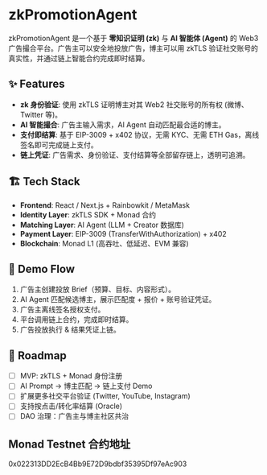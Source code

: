 # zkPromotionAgent

zkPromotionAgent 是一个基于 **零知识证明 (zk)** 与 **AI 智能体 (Agent)** 的 Web3 广告撮合平台。广告主可以安全地投放广告，博主可以用 zkTLS 验证社交账号的真实性，并通过链上智能合约完成即时结算。

## ✨ Features
- **zk 身份验证**: 使用 zkTLS 证明博主对其 Web2 社交账号的所有权 (微博、Twitter 等)。  
- **AI 智能撮合**: 广告主输入需求，AI Agent 自动匹配最合适的博主。  
- **支付即结算**: 基于 EIP-3009 + x402 协议，无需 KYC、无需 ETH Gas，离线签名即可完成链上支付。  
- **链上凭证**: 广告需求、身份验证、支付结算等全部留存链上，透明可追溯。

## 🏗 Tech Stack
- **Frontend**: React / Next.js + Rainbowkit / MetaMask
- **Identity Layer**: zkTLS SDK + Monad 合约
- **Matching Layer**: AI Agent (LLM + Creator 数据库)
- **Payment Layer**: EIP-3009 (TransferWithAuthorization) + x402
- **Blockchain**: Monad L1 (高吞吐、低延迟、EVM 兼容)

## 📸 Demo Flow
1. 广告主创建投放 Brief（预算、目标、内容形式）。
2. AI Agent 匹配候选博主，展示匹配度 + 报价 + 账号验证凭证。
3. 广告主离线签名授权支付。
4. 平台调用链上合约，完成即时结算。
5. 广告投放执行 & 结果凭证上链。

## 🚀 Roadmap
- [ ] MVP: zkTLS + Monad 身份注册  
- [ ] AI Prompt → 博主匹配 → 链上支付 Demo  
- [ ] 扩展更多社交平台验证 (Twitter, YouTube, Instagram)  
- [ ] 支持按点击/转化率结算 (Oracle)  
- [ ] DAO 治理：广告主与博主社区共治  

## Monad Testnet 合约地址

0x022313DD2EcB4Bb9E72D9bdbf35395Df97eAc903